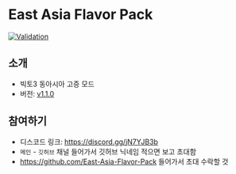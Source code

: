 # East Asia Flavor Pack

[![Validation](https://github.com/East-Asia-Flavor-Pack/East-Asia-Flavor-Pack/actions/workflows/validation.yml/badge.svg?branch=main)](https://github.com/East-Asia-Flavor-Pack/East-Asia-Flavor-Pack/actions/workflows/validation.yml)
<!-- 여기에 빨간 불이 들어왔을 시 뭔가 문제가 있다는 것이니, 공학자 팝한테 바로 알려주기를 부탁함 -->

## 소개

- 빅토3 동아시아 고증 모드
- 버전: [v1.1.0](https://github.com/East-Asia-Flavor-Pack/East-Asia-Flavor-Pack/releases)

## 참여하기

- 디스코드 링크: https://discord.gg/jN7YJB3b
- `메인` - `깃허브` 채널 들어가서 깃허브 닉네임 적으면 보고 초대함
- https://github.com/East-Asia-Flavor-Pack 들어가서 초대 수락할 것
